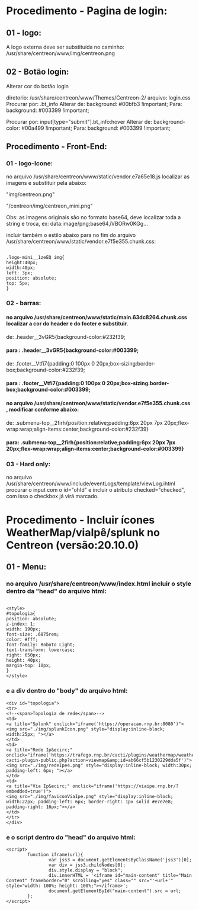 # Procedimento - Pagina de login:
## 01 - logo:

A logo externa deve ser substituída no caminho: /usr/share/centreon/www/img/centreon.png

## 02 - Botão login:

Alterar cor do botão login

diretorio: /usr/share/centreon/www/Themes/Centreon-2/
arquivo: login.css
Procurar por: .bt_info
Alterar de: background: #00bfb3 !important;
Para: background: #003399 !important;

Procurar por: input[type="submit"].bt_info:hover
Alterar de: background-color: #00a499 !important;
Para: background: #003399 !important;

## Procedimento - Front-End:
### 01 - logo-Icone:

no arquivo /usr/share/centreon/www/static/vendor.e7a65e18.js localizar as imagens e substituir pela abaixo:

"img/centreon.png"

"/centreon/img/centreon_mini.png"

Obs: as imagens originais são no formato base64, deve localizar toda a string e troca, ex: data:image/png;base64,iVBORw0KGg...

incluir também o estilo abaixo para no fim do arquivo /usr/share/centreon/www/static/vendor.e7f5e355.chunk.css:

```

.logo-mini__1zeEQ img{
height:40px;
width:40px;
left: 3px;
position: absolute;
top: 5px;
}

```

### 02 - barras:

#### no arquivo /usr/share/centreon/www/static/main.63dc8264.chunk.css localizar a cor do header e do footer e substituir.

de: .header__3vGR5{background-color:#232f39;  
#### para : .header__3vGR5{background-color:#003399;

de: .footer__Vtfi7{padding:0 100px 0 20px;box-sizing:border-box;background-color:#232f39;
#### para : .footer__Vtfi7{padding:0 100px 0 20px;box-sizing:border-box;background-color:#003399;


#### no arquivo /usr/share/centreon/www/static/vendor.e7f5e355.chunk.css  , modificar conforme abaixo:

de: .submenu-top__2firh{position:relative;padding:6px 20px 7px 20px;flex-wrap:wrap;align-items:center;background-color:#232f39}
#### para: .submenu-top__2firh{position:relative;padding:6px 20px 7px 20px;flex-wrap:wrap;align-items:center;background-color:#003399}


### 03 - Hard only:

no arquivo /usr/share/centreon/www/include/eventLogs/template/viewLog.ihtml procurar o input com o id="ohId" e incluir o atributo checked="checked", com isso o checkbox já virá marcado.


# Procedimento - Incluir ícones WeatherMap/viaIpê/splunk no Centreon (versão:20.10.0)
## 01 - Menu:

### no arquivo /usr/share/centreon/www/index.html incluir o style dentro da "head" do arquivo html:

``` 

<style>
#topologia{
position: absolute;
z-index: 1;
width: 190px;
font-size: .6875rem;
color: #fff;
font-family: Roboto Light;
text-transform: lowercase;
right: 650px;
height: 40px;
margin-top: 10px;
}
</style> 

```


### e a div dentro do "body" do arquivo html:


```
<div id="topologia">
<tr>
<!--<span>Topologia de rede</span>-->
<td>
<a title="Splunk" onclick="iframe('https://operacao.rnp.br:8080')">
<img src="./img/splunkIcon.png" style="display:inline-block; width:25px; "></a>
</td>
<td>
<a title="Rede Ip&ecirc;" onclick="iframe('https://trafego.rnp.br/cacti/plugins/weathermap/weathermap-cacti-plugin-public.php?action=viewmap&amp;id=ab66cf5b1230229dda5f')">
<img src="./img/redeIpe4.png" style="display:inline-block; width:30px; padding-left: 6px; "></a>
</td>
<td>
<a title="Via Ip&ecirc;" onclick="iframe('https://viaipe.rnp.br/?embedded=true')">
<img src="./img/faviconViaIpe.png" style="display:inline-block; width:22px; padding-left: 6px; border-right: 1px solid #e7e7e8; padding-right: 16px;"></a>
</td>
</tr>
</div> 
```



### e o script dentro do "head" do arquivo html:

```
<script>
        function iframe(url){
                var jss3 = document.getElementsByClassName('jss3')[0];
                var div = jss3.childNodes[0];
                div.style.display = "block";
                div.innerHTML = '<iframe id="main-content" title="Main Content" frameborder="0" scrolling="yes" class="" src="'+url+'" style="width: 100%; height: 100%;"></iframe>';
                document.getElementById("main-content").src = url;
        };
</script>
```
